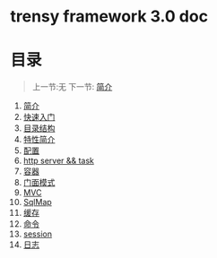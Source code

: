# trensy framework 3.0 doc

# 目录

   > 上一节:无
   > 下一节: [简介](<1.2.md>)

  1. [简介](1.1.md)
  2. [快速入门](1.2.md)
  3. [目录结构](1.3.md)
  4. [特性简介](1.4.md)
  5. [配置](1.5.md)
  6. [http server && task](1.6.md)
  7. [容器](2.0.md)
  8. [门面模式](2.1.md)
  9. [MVC](2.2.md)
  10. [SqlMap](2.3.md)
  11. [缓存](2.4.md)
  12. [命令](2.8.md)
  13. [session](2.9.md)
  14. [日志](3.0.md)

